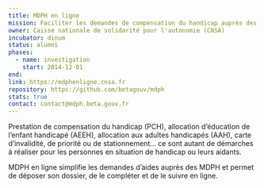 ```yaml
---
title: MDPH en ligne
mission: Faciliter les demandes de compensation du handicap auprès des MDPH
owner: Caisse nationale de solidarité pour l'autonomie (CNSA)
incubator: dinum
status: alumni
phases:
  - name: investigation
    start: 2014-12-01
end:
link: https://mdphenligne.cnsa.fr
repository: https://github.com/betagouv/mdph
stats: true
contact: contact@mdph.beta.gouv.fr
---
```


Prestation de compensation du handicap (PCH), allocation d’éducation de l’enfant handicapé (AEEH), allocation aux adultes handicapés (AAH), carte d’invalidité, de priorité ou de stationnement… ce sont autant de démarches à réaliser pour les personnes en situation de handicap ou leurs aidants.


MDPH en ligne simplifie les demandes d’aides auprès des MDPH et permet de déposer son dossier, de le compléter et de le suivre en ligne.
